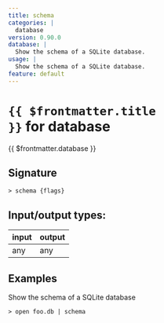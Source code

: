 ```yaml
---
title: schema
categories: |
  database
version: 0.90.0
database: |
  Show the schema of a SQLite database.
usage: |
  Show the schema of a SQLite database.
feature: default
---
```


<!-- This file is automatically generated. Please edit the command in https://github.com/nushell/nushell instead. -->

# <code>{{ $frontmatter.title }}</code> for database

<div class='command-title'>{{ $frontmatter.database }}</div>

## Signature

`> schema {flags} `

## Input/output types:

| input | output |
| ----- | ------ |
| any   | any    |

## Examples

Show the schema of a SQLite database

```nushell
> open foo.db | schema

```
